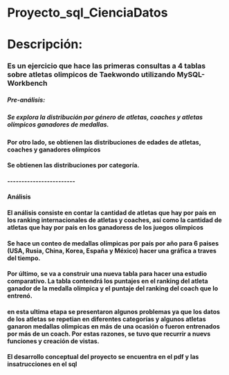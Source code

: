 # Proyecto_sql_CienciaDatos
# Descripción: 
### Es un ejercicio que hace las primeras consultas a 4 tablas sobre atletas olimpicos de Taekwondo utilizando MySQL-Workbench
##### Pre-análisis:
##### Se explora la distribución por género de atletas, coaches y atletas olímpicos ganadores de medallas. 
#### Por otro lado,  se obtienen las distribuciones de edades de atletas, coaches y ganadores olimpícos 
#### Se obtienen las distribuciones por categoría.
####  ------------------------
#### Análisis
#### El análisis consiste en contar la cantidad de atletas que hay por país en los ranking internacionales de atletas y coaches, así como la cantidad de atletas que hay por país en los ganadoress de los juegos olimpicos
#### Se hace un conteo de medallas olímpicas por país por año para 6 paises (USA, Rusia, China, Korea, España y México) hacer una gráfica a traves del tiempo.
#### Por último, se va a construir una nueva tabla para hacer una estudio comparativo. La tabla contendrá los puntajes en el ranking del atleta ganador de la medalla olímpica y el puntaje del ranking del coach que lo entrenó. 
#### en esta ultima etapa se presentaron algunos problemas ya que los datos de los atletas se repetian en diferentes categorías y algunos atletas ganaron medallas olimpicas en más de una ocasión o fueron entrenados por más de un coach. Por estas razones, se tuvo que recurrir a nuevs funciones y creación de vistas. 
####
#### El desarrollo conceptual del proyecto se encuentra en el pdf y las insatrucciones en el sql
####     

